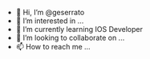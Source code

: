- 👋 Hi, I’m @geserrato
- 👀 I’m interested in ...
- 🌱 I’m currently learning IOS Developer
- 💞️ I’m looking to collaborate on ...
- 📫 How to reach me ...

<!---
geserrato/geserrato is a ✨ special ✨ repository because its `README.md` (this file) appears on your GitHub profile.
You can click the Preview link to take a look at your changes.
--->
